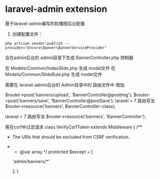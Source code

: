 laravel-admin extension
======
基于laravel-admin编写的轮播图后台配置

1. 创建配置文件：

```shell
php artisan vendor:publish --provider="Encore\Banner\BannerServiceProvider"
```

会在admin后台的 admin目录下生成 BannerController.php 控制器

在 Models/Common/IndexSlide.php 生成 model文件
在 Models/Common/SlideRule.php 生成 model文件

需要在 laravel-admin后台的 Admin目录中的 路由文件中 增加 

$router->post('banners/upload', 'BannerController@postImg');
$router->post('banners/save', 'BannerController@postSave');
laravel > 7 路由写法
$router->resource('banners', BannerController::class);

laravel < 7 路由写法
$router->resource('banners', 'BannerController');


需在csrf中过滤请求
class VerifyCsrfToken extends Middleware
{
/**
* The URIs that should be excluded from CSRF verification.
* 
  * @var array
  */
  protected $except = [
  
  'admin/banners/*'
  
  ];
}

